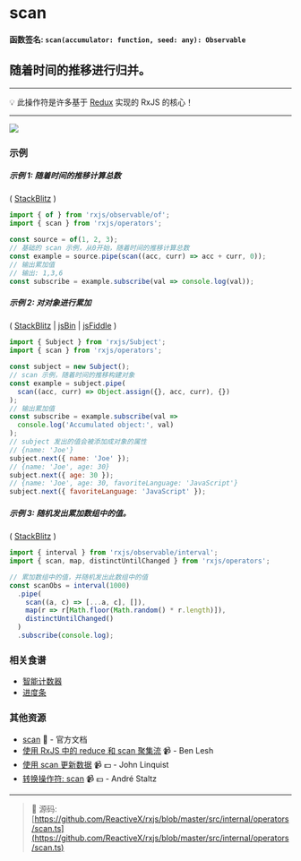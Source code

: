 # scan

#### 函数签名: `scan(accumulator: function, seed: any): Observable`

## 随着时间的推移进行归并。

---

:bulb: 此操作符是许多基于 [Redux](http://redux.js.org) 实现的 RxJS 的核心！

---

<div class="ua-ad"><a href="https://ultimateangular.com/?ref=76683_kee7y7vk"><img src="https://ultimateangular.com/assets/img/banners/ua-leader.svg"></a></div>

### 示例

##### 示例 1: 随着时间的推移计算总数

( [StackBlitz](https://stackblitz.com/edit/typescript-jkisea?file=index.ts&devtoolsheight=50) )

```js
import { of } from 'rxjs/observable/of';
import { scan } from 'rxjs/operators';

const source = of(1, 2, 3);
// 基础的 scan 示例，从0开始，随着时间的推移计算总数
const example = source.pipe(scan((acc, curr) => acc + curr, 0));
// 输出累加值
// 输出: 1,3,6
const subscribe = example.subscribe(val => console.log(val));
```

##### 示例 2: 对对象进行累加

( [StackBlitz](https://stackblitz.com/edit/typescript-pjmrta?file=index.ts&devtoolsheight=50) |
[jsBin](http://jsbin.com/fusunoguqu/1/edit?js,console) |
[jsFiddle](https://jsfiddle.net/btroncone/36rbu38b/) )

```js
import { Subject } from 'rxjs/Subject';
import { scan } from 'rxjs/operators';

const subject = new Subject();
// scan 示例，随着时间的推移构建对象
const example = subject.pipe(
  scan((acc, curr) => Object.assign({}, acc, curr), {})
);
// 输出累加值
const subscribe = example.subscribe(val =>
  console.log('Accumulated object:', val)
);
// subject 发出的值会被添加成对象的属性
// {name: 'Joe'}
subject.next({ name: 'Joe' });
// {name: 'Joe', age: 30}
subject.next({ age: 30 });
// {name: 'Joe', age: 30, favoriteLanguage: 'JavaScript'}
subject.next({ favoriteLanguage: 'JavaScript' });
```

##### 示例 3: 随机发出累加数组中的值。

( [StackBlitz](https://stackblitz.com/edit/typescript-sxhtbf?file=index.ts&devtoolsheight=50) )

```js
import { interval } from 'rxjs/observable/interval';
import { scan, map, distinctUntilChanged } from 'rxjs/operators';

// 累加数组中的值，并随机发出此数组中的值
const scanObs = interval(1000)
  .pipe(
    scan((a, c) => [...a, c], []),
    map(r => r[Math.floor(Math.random() * r.length)]),
    distinctUntilChanged()
  )
  .subscribe(console.log);
```

### 相关食谱

* [智能计数器](../../recipes/smartcounter.md)
* [进度条](../../recipes/progressbar.md)

### 其他资源

* [scan](http://cn.rx.js.org/class/es6/Observable.js~Observable.html#instance-method-scan) :newspaper: - 官方文档
* [使用 RxJS 中的 reduce 和 scan 聚集流](https://egghead.io/lessons/rxjs-aggregating-streams-with-reduce-and-scan-using-rxjs) :video_camera: - Ben Lesh
* [使用 scan 更新数据](https://egghead.io/lessons/rxjs-updating-data-with-scan?course=step-by-step-async-javascript-with-rxjs) :video_camera: :dollar: - John Linquist
* [转换操作符: scan](https://egghead.io/lessons/rxjs-transformation-operator-scan?course=rxjs-beyond-the-basics-operators-in-depth) :video_camera: :dollar: - André Staltz

---
> :file_folder: 源码:  [https://github.com/ReactiveX/rxjs/blob/master/src/internal/operators/scan.ts](https://github.com/ReactiveX/rxjs/blob/master/src/internal/operators/scan.ts)
